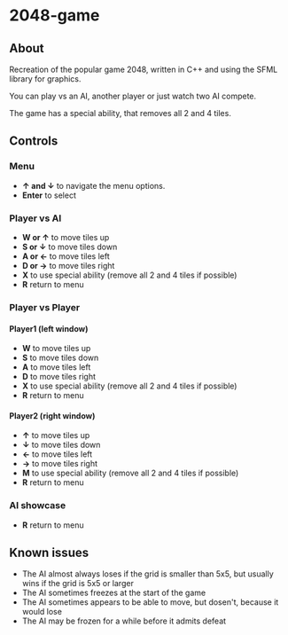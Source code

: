 # 2048-game
## About
Recreation of the popular game 2048, written in C++ and using the SFML library for graphics.

You can play vs an AI, another player or just watch two AI compete.

The game has a special ability, that removes all 2 and 4 tiles.
## Controls
### Menu
* **↑ and ↓** to navigate the menu options.
* **Enter** to select

### Player vs AI
* **W or ↑** to move tiles up
* **S or ↓** to move tiles down
* **A or ←** to move tiles left
* **D or →** to move tiles right
* **X** to use special ability (remove all 2 and 4 tiles if possible)
* **R** return to menu

### Player vs Player
#### Player1 (left window)
* **W** to move tiles up
* **S** to move tiles down
* **A** to move tiles left
* **D** to move tiles right
* **X** to use special ability (remove all 2 and 4 tiles if possible)
* **R** return to menu

#### Player2 (right window)
* **↑** to move tiles up
* **↓** to move tiles down
* **←** to move tiles left
* **→** to move tiles right
* **M** to use special ability (remove all 2 and 4 tiles if possible)
* **R** return to menu

### AI showcase
* **R** return to menu

## Known issues
* The AI almost always loses if the grid is smaller than 5x5, but usually wins if the grid is 5x5 or larger
* The AI sometimes freezes at the start of the game
* The AI sometimes appears to be able to move, but dosen't, because it would lose
* The AI may be frozen for a while before it admits defeat
